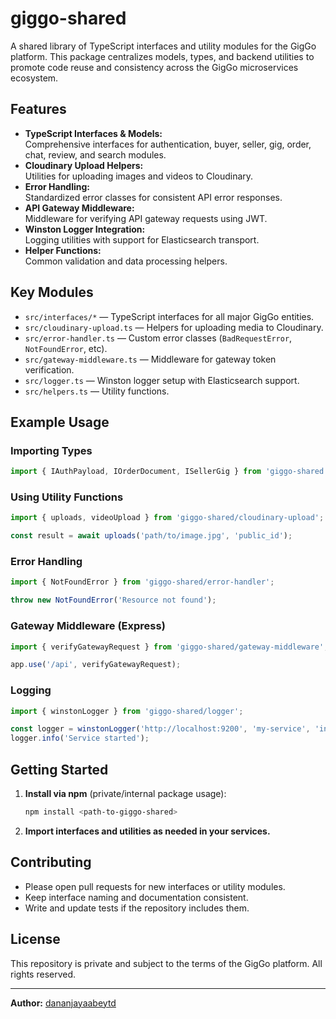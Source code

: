 # giggo-shared

A shared library of TypeScript interfaces and utility modules for the GigGo platform. This package centralizes models, types, and backend utilities to promote code reuse and consistency across the GigGo microservices ecosystem.

## Features

- **TypeScript Interfaces & Models:**  
  Comprehensive interfaces for authentication, buyer, seller, gig, order, chat, review, and search modules.
- **Cloudinary Upload Helpers:**  
  Utilities for uploading images and videos to Cloudinary.
- **Error Handling:**  
  Standardized error classes for consistent API error responses.
- **API Gateway Middleware:**  
  Middleware for verifying API gateway requests using JWT.
- **Winston Logger Integration:**  
  Logging utilities with support for Elasticsearch transport.
- **Helper Functions:**  
  Common validation and data processing helpers.

## Key Modules

- `src/interfaces/*` — TypeScript interfaces for all major GigGo entities.
- `src/cloudinary-upload.ts` — Helpers for uploading media to Cloudinary.
- `src/error-handler.ts` — Custom error classes (`BadRequestError`, `NotFoundError`, etc).
- `src/gateway-middleware.ts` — Middleware for gateway token verification.
- `src/logger.ts` — Winston logger setup with Elasticsearch support.
- `src/helpers.ts` — Utility functions.

## Example Usage

### Importing Types

```typescript
import { IAuthPayload, IOrderDocument, ISellerGig } from 'giggo-shared';
```

### Using Utility Functions

```typescript
import { uploads, videoUpload } from 'giggo-shared/cloudinary-upload';

const result = await uploads('path/to/image.jpg', 'public_id');
```

### Error Handling

```typescript
import { NotFoundError } from 'giggo-shared/error-handler';

throw new NotFoundError('Resource not found');
```

### Gateway Middleware (Express)

```typescript
import { verifyGatewayRequest } from 'giggo-shared/gateway-middleware';

app.use('/api', verifyGatewayRequest);
```

### Logging

```typescript
import { winstonLogger } from 'giggo-shared/logger';

const logger = winstonLogger('http://localhost:9200', 'my-service', 'info');
logger.info('Service started');
```

## Getting Started

1. **Install via npm** (private/internal package usage):

   ```bash
   npm install <path-to-giggo-shared>
   ```

2. **Import interfaces and utilities as needed in your services.**

## Contributing

- Please open pull requests for new interfaces or utility modules.
- Keep interface naming and documentation consistent.
- Write and update tests if the repository includes them.

## License

This repository is private and subject to the terms of the GigGo platform. All rights reserved.

---

**Author:** [dananjayaabeytd](https://github.com/dananjayaabeytd)
